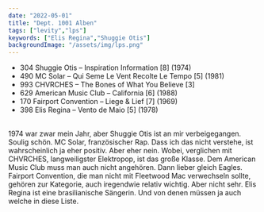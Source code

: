 ```yaml
---
date: "2022-05-01"
title: "Dept. 1001 Alben"
tags: ["levity","lps"]
keywords: ["Elis Regina","Shuggie Otis"]
backgroundImage: "/assets/img/lps.png"
---
```


<!-- Excerpt Start -->
<ul class="no-bullets">
<li>304 Shuggie Otis – Inspiration Information [8] (1974)</li>
<li>490 MC Solar – Qui Seme Le Vent Recolte Le Tempo [5] (1981)</li>
<li>993 CHVRCHES – The Bones of What You Believe [3]</li>
<li>629 American Music Club – California  [6] (1988)</li>
<li>170 Fairport Convention – Liege & Lief [7] (1969) </li>
<li>398 Elis Regina – Vento de Maio [5] (1978)</li>

</ul>
</br>
<!-- Excerpt End -->
1974 war zwar mein Jahr, aber Shuggie Otis ist an mir verbeigegangen. Soulig schön. MC Solar, französischer Rap. Dass ich das nicht verstehe, ist wahrscheinlich ja eher positiv. Aber eher nein. Wobei, verglichen mit CHVRCHES, langweiligster Elektropop, ist das große Klasse. Dem American Music Club muss man auch nicht angehören. Dann lieber gleich Eagles. Fairport Convention, die man nicht mit Fleetwood Mac verwechseln sollte, gehören zur Kategorie, auch iregendwie relativ wichtig. Aber nicht sehr. Elis Regina ist eine brasilianische Sängerin. Und von denen müssen ja auch welche in diese Liste.
